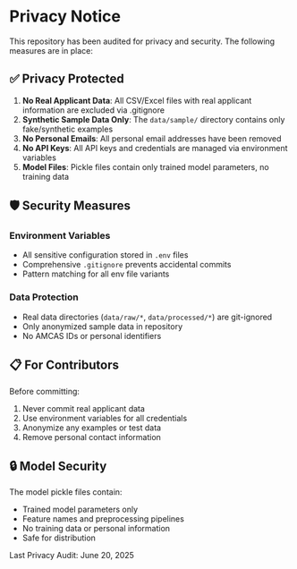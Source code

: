 # Privacy Notice

This repository has been audited for privacy and security. The following measures are in place:

## ✅ Privacy Protected

1. **No Real Applicant Data**: All CSV/Excel files with real applicant information are excluded via .gitignore
2. **Synthetic Sample Data Only**: The `data/sample/` directory contains only fake/synthetic examples
3. **No Personal Emails**: All personal email addresses have been removed
4. **No API Keys**: All API keys and credentials are managed via environment variables
5. **Model Files**: Pickle files contain only trained model parameters, no training data

## 🛡️ Security Measures

### Environment Variables
- All sensitive configuration stored in `.env` files
- Comprehensive `.gitignore` prevents accidental commits
- Pattern matching for all env file variants

### Data Protection
- Real data directories (`data/raw/*`, `data/processed/*`) are git-ignored
- Only anonymized sample data in repository
- No AMCAS IDs or personal identifiers

## 📋 For Contributors

Before committing:
1. Never commit real applicant data
2. Use environment variables for all credentials
3. Anonymize any examples or test data
4. Remove personal contact information

## 🔒 Model Security

The model pickle files contain:
- Trained model parameters only
- Feature names and preprocessing pipelines
- No training data or personal information
- Safe for distribution

Last Privacy Audit: June 20, 2025